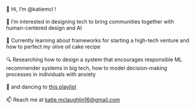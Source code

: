 👋 Hi, I’m @katiemcl ! </br> </br>
👀 I’m interested in designing tech to bring communities together with human-centered design and AI </br> </br>
🌱 Currently learning about frameworks for starting a high-tech venture and how to perfect my olive oil cake recipe </br> </br>
🔍 Researching how to design a system that encourages responsible ML recommender systems in big tech, how to model decision-making processes in individuals with anxiety </br> </br>
🕺 and dancing to [this playlist](https://open.spotify.com/playlist/5nlBVLOQOu8E2yjyfDAFzy?si=b5352571a7874876) </br> </br>
📫 Reach me at katie.mclaughlin16@gmail.com 

<!---
katiemcl/katiemcl is a ✨ special ✨ repository because its `README.md` (this file) appears on your GitHub profile.
You can click the Preview link to take a look at your changes.
--->
